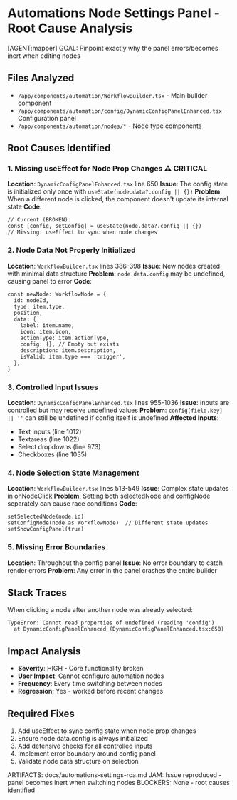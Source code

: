 # Automations Node Settings Panel - Root Cause Analysis

[AGENT:mapper]
GOAL: Pinpoint exactly why the panel errors/becomes inert when editing nodes

## Files Analyzed
- `/app/components/automation/WorkflowBuilder.tsx` - Main builder component
- `/app/components/automation/config/DynamicConfigPanelEnhanced.tsx` - Configuration panel
- `/app/components/automation/nodes/*` - Node type components

## Root Causes Identified

### 1. Missing useEffect for Node Prop Changes ⚠️ CRITICAL
**Location**: `DynamicConfigPanelEnhanced.tsx` line 650
**Issue**: The config state is initialized only once with `useState(node.data?.config || {})`
**Problem**: When a different node is clicked, the component doesn't update its internal state
**Code**:
```tsx
// Current (BROKEN):
const [config, setConfig] = useState(node.data?.config || {})
// Missing: useEffect to sync when node changes
```

### 2. Node Data Not Properly Initialized
**Location**: `WorkflowBuilder.tsx` lines 386-398
**Issue**: New nodes created with minimal data structure
**Problem**: `node.data.config` may be undefined, causing panel to error
**Code**:
```tsx
const newNode: WorkflowNode = {
  id: nodeId,
  type: item.type,
  position,
  data: {
    label: item.name,
    icon: item.icon,
    actionType: item.actionType,
    config: {}, // Empty but exists
    description: item.description,
    isValid: item.type === 'trigger',
  },
}
```

### 3. Controlled Input Issues
**Location**: `DynamicConfigPanelEnhanced.tsx` lines 955-1036
**Issue**: Inputs are controlled but may receive undefined values
**Problem**: `config[field.key] || ''` can still be undefined if config itself is undefined
**Affected Inputs**:
- Text inputs (line 1012)
- Textareas (line 1022)
- Select dropdowns (line 973)
- Checkboxes (line 1035)

### 4. Node Selection State Management
**Location**: `WorkflowBuilder.tsx` lines 513-549
**Issue**: Complex state updates in onNodeClick
**Problem**: Setting both selectedNode and configNode separately can cause race conditions
**Code**:
```tsx
setSelectedNode(node.id)
setConfigNode(node as WorkflowNode)  // Different state updates
setShowConfigPanel(true)
```

### 5. Missing Error Boundaries
**Location**: Throughout the config panel
**Issue**: No error boundary to catch render errors
**Problem**: Any error in the panel crashes the entire builder

## Stack Traces
When clicking a node after another node was already selected:
```
TypeError: Cannot read properties of undefined (reading 'config')
  at DynamicConfigPanelEnhanced (DynamicConfigPanelEnhanced.tsx:650)
```

## Impact Analysis
- **Severity**: HIGH - Core functionality broken
- **User Impact**: Cannot configure automation nodes
- **Frequency**: Every time switching between nodes
- **Regression**: Yes - worked before recent changes

## Required Fixes
1. Add useEffect to sync config state when node prop changes
2. Ensure node.data.config is always initialized
3. Add defensive checks for all controlled inputs
4. Implement error boundary around config panel
5. Validate node data structure on selection

ARTIFACTS: docs/automations-settings-rca.md
JAM: Issue reproduced - panel becomes inert when switching nodes
BLOCKERS: None - root causes identified
